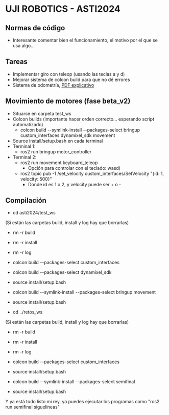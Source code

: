 # UJI ROBOTICS - ASTI2024

## Normas de código

- Interesante comentar bien el funcionamiento, el motivo por el que se usa algo...

## Tareas

- Implementar giro con teleop (usando las teclas a y d)
- Mejorar sistema de colcon build para que no dé errores
- Sistema de odometría, [PDF explicativo](test_ws/src/icckinematics.pdf)

## Movimiento de motores   (fase beta_v2)

- Situarse en carpeta test_ws
- Colcon builds (importante hacer orden correcto... esperando script automatizado)
   - colcon build --symlink-install --packages-select bringup custom_interfaces dynamixel_sdk movement
- Source install/setup.bash en cada terminal
- Terminal 1:
  - ros2 run bringup motor_controller
- Terminal 2:
  - ros2 run movement keyboard_teleop
    - Opción para controlar con el teclado: wasd)
  - ros2 topic pub -1 /set_velocity custom_interfaces/SetVelocity "{id: 1, velocity: 500}"
    - Donde id es 1 o 2, y velocity puede ser + o -

## Compilación

- cd asti2024/test_ws

(Si están las carpetas build, install y log hay que borrarlas)
- rm -r build
- rm -r install
- rm -r log

- colcon build --packages-select custom_interfaces
- colcon build --packages-select dynamixel_sdk
- source install/setup.bash
- colcon build --symlink-install --packages-select bringup movement
- source install/setup.bash


- cd ../retos_ws

(Si están las carpetas build, install y log hay que borrarlas)
- rm -r build
- rm -r install
- rm -r log

- colcon build --packages-select custom_interfaces
- source install/setup.bash
- colcon build --symlink-install --packages-select semifinal
- source install/setup.bash

Y ya está todo listo mi rey, ya puedes ejecutar los programas como "ros2 run semifinal siguelineas"


